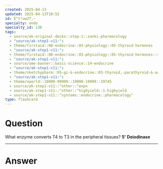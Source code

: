 ```yaml
---
created: 2025-04-13
updated: 2025-04-13T10:52
id: E^t!uw2T,~
specialty: endo
specialty_id: 136
tags:
  - source/ak-original-decks::step-1::zanki-pharmacology
  - "source/ak-step1-v11:": 
  - theme/firstaid::08-endocrine::03-physiology::05-thyroid-hormones
  - "source/ak-step1-v11:": 
  - theme/firstaid::08-endocrine::03-physiology::05-thyroid-hormones::sketchy-pharm
  - "source/ak-step1-v11:": 
  - source/ome-banner::basic-science::14-endocrine
  - "source/ak-step1-v11:": 
  - theme/sketchypharm::05-gi-&-endocrine::03-thyroid,-parathyroid-&-adrenal::01-propylthiouracil,-methimazole,-levothyroxine
  - "source/ak-step1-v11:": 
  - theme/uworld::10000-99999::19000-19999::19745
  - source/ak-step1-v11::^other::^expn
  - source/ak-step1-v11::^other::^highyield::1-highyield
  - source/ak-step1-v11::^systems::endocrine::pharmacology"
type: flashcard
---
```


# Question
What enzyme converts T4 to T3 in the peripheral tissues?   **5' Deiodinase**

---

# Answer
